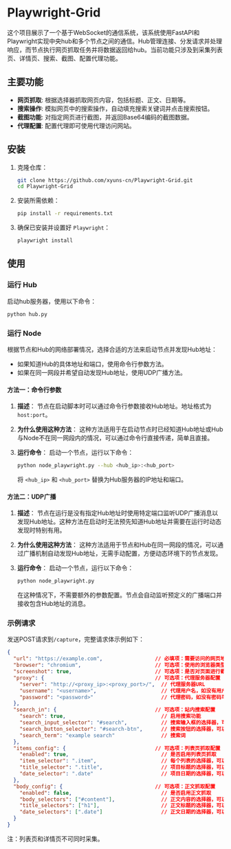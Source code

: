 # Playwright-Grid

这个项目展示了一个基于WebSocket的通信系统，该系统使用FastAPI和Playwright实现中央hub和多个节点之间的通信。Hub管理连接、分发请求并处理响应，而节点执行网页抓取任务并将数据返回给hub。当前功能只涉及到采集列表页、详情页、搜索、截图、配置代理功能。

## 主要功能

- **网页抓取**: 根据选择器抓取网页内容，包括标题、正文、日期等。
- **搜索操作**: 模拟网页中的搜索操作，自动填充搜索关键词并点击搜索按钮。
- **截图功能**: 对指定网页进行截图，并返回Base64编码的截图数据。
- **代理配置**: 配置代理即可使用代理访问网站。

## 安装

1. 克隆仓库：
    ```bash
    git clone https://github.com/xyuns-cn/Playwright-Grid.git
    cd Playwright-Grid
    ```

2. 安装所需依赖：
    ```bash
    pip install -r requirements.txt
    ```

3. 确保已安装并设置好 `Playwright`：
    ```bash
    playwright install
    ```

## 使用

### 运行 Hub

启动hub服务器，使用以下命令：
```bash
python hub.py
```

### 运行 Node

根据节点和Hub的网络部署情况，选择合适的方法来启动节点并发现Hub地址：
- 如果知道Hub的具体地址和端口，使用命令行参数方法。
- 如果在同一网段并希望自动发现Hub地址，使用UDP广播方法。

#### 方法一：命令行参数

1. **描述**：
   节点在启动脚本时可以通过命令行参数接收Hub地址。地址格式为 `host:port`。

2. **为什么使用这种方法**：
   这种方法适用于在启动节点时已经知道Hub地址或Hub与Node不在同一网段内的情况，可以通过命令行直接传递，简单且直接。

3. **运行命令**：
   启动一个节点，运行以下命令：
   ```bash
   python node_playwright.py --hub <hub_ip>:<hub_port>
   ```
   将 `<hub_ip>` 和 `<hub_port>` 替换为Hub服务器的IP地址和端口。

#### 方法二：UDP广播

1. **描述**：
   节点在运行是没有指定Hub地址时使用特定端口监听UDP广播消息以发现Hub地址。这种方法在启动时无法预先知道Hub地址并需要在运行时动态发现时特别有用。

2. **为什么使用这种方法**：
   这种方法适用于节点和Hub在同一网段的情况，可以通过广播机制自动发现Hub地址，无需手动配置，方便动态环境下的节点发现。

3. **运行命令**：
   启动一个节点，运行以下命令：
   ```bash
   python node_playwright.py
   ```
   在这种情况下，不需要额外的参数配置。节点会自动监听预定义的广播端口并接收包含Hub地址的消息。

### 示例请求

发送POST请求到`/capture`，完整请求体示例如下：
```json
{
  "url": "https://example.com",                 // 必填项：需要访问的网页地址
  "browser": "chromium",                        // 可选项：使用的浏览器类型，可以是'chromium', 'firefox', 或 'webkit'，不填默认为'chromium'
  "screenshot": true,                           // 可选项：是否对页面进行截图
  "proxy": {                                    // 可选项：代理服务器配置
    "server": "http://<proxy_ip>:<proxy_port>/",  // 代理服务器URL
    "username": "<username>",                     // 代理用户名，如没有用户名可不填
    "password": "<password>"                      // 代理密码，如没有密码可不填
  },
  "search_in": {                                // 可选项：站内搜索配置
    "search": true,                               // 启用搜索功能
    "search_input_selector": "#search",           // 搜索输入框的选择器，可以是CSS选择器或XPath
    "search_button_selector": "#search-btn",      // 搜索按钮的选择器，可以是CSS选择器或XPath
    "search_term": "example search"               // 搜索词
  },
  "items_config": {                             // 可选项：列表页抓取配置
    "enabled": true,                              // 是否启用列表页抓取
    "item_selector": ".item",                     // 每个列表的选择器，可以是CSS选择器或XPath
    "title_selector": ".title",                   // 项目标题的选择器，可以是CSS选择器或XPath
    "date_selector": ".date"                      // 项目日期的选择器，可以是CSS选择器或XPath
  },
  "body_config": {                              // 可选项：正文抓取配置
    "enabled": false,                             // 是否启用正文抓取
    "body_selectors": ["#content"],               // 正文内容的选择器，可以配置多个，可以是CSS选择器或XPath
    "title_selectors": ["h1"],                    // 正文标题的选择器，可以配置多个，可以是CSS选择器或XPath
    "date_selectors": [".date"]                   // 正文日期的选择器，可以配置多个，可以是CSS选择器或XPath
  }
}

```
注：列表页和详情页不可同时采集。

